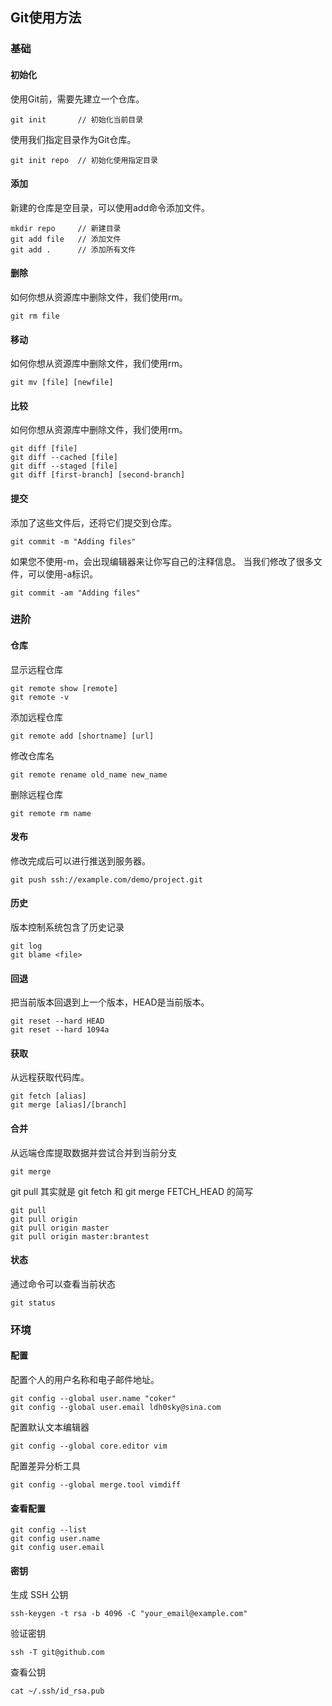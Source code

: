 ## __Git使用方法__


### __基础__

#### 初始化

使用Git前，需要先建立一个仓库。

```
git init       // 初始化当前目录
```
使用我们指定目录作为Git仓库。
```
git init repo  // 初始化使用指定目录
```
#### 添加

新建的仓库是空目录，可以使用add命令添加文件。

```
mkdir repo     // 新建目录
git add file   // 添加文件
git add .      // 添加所有文件
```
#### 删除
如何你想从资源库中删除文件，我们使用rm。
```
git rm file
```
#### 移动
如何你想从资源库中删除文件，我们使用rm。
```
git mv [file] [newfile]
```
#### 比较
如何你想从资源库中删除文件，我们使用rm。
```
git diff [file]
git diff --cached [file]
git diff --staged [file]
git diff [first-branch] [second-branch]
```
#### 提交
添加了这些文件后，还将它们提交到仓库。
```
git commit -m "Adding files"
```
如果您不使用-m，会出现编辑器来让你写自己的注释信息。
当我们修改了很多文件，可以使用-a标识。
```
git commit -am "Adding files"
```


### __进阶__

####  仓库
显示远程仓库
```
git remote show [remote]
git remote -v
```
添加远程仓库
```
git remote add [shortname] [url]
```
修改仓库名
```
git remote rename old_name new_name
```
删除远程仓库
```
git remote rm name
```
####  发布
修改完成后可以进行推送到服务器。

```
git push ssh://example.com/demo/project.git
```

#### 历史
版本控制系统包含了历史记录
```
git log
git blame <file>
```

#### 回退
把当前版本回退到上一个版本，HEAD是当前版本。
```
git reset --hard HEAD
git reset --hard 1094a
```
#### 获取
从远程获取代码库。
```
git fetch [alias]
git merge [alias]/[branch]
```
#### 合并
从远端仓库提取数据并尝试合并到当前分支
```
git merge
```
git pull 其实就是 git fetch 和 git merge FETCH_HEAD 的简写
```
git pull
git pull origin
git pull origin master
git pull origin master:brantest
```

#### 状态
通过命令可以查看当前状态
```
git status
```

### __环境__

####  配置

配置个人的用户名称和电子邮件地址。
```
git config --global user.name "coker"
git config --global user.email ldh0sky@sina.com
```

配置默认文本编辑器

```
git config --global core.editor vim
```

配置差异分析工具

```
git config --global merge.tool vimdiff
```

####  查看配置
```
git config --list
git config user.name
git config user.email
```
####  密钥
生成 SSH 公钥

```
ssh-keygen -t rsa -b 4096 -C "your_email@example.com"
```
验证密钥
```
ssh -T git@github.com
```
查看公钥
```
cat ~/.ssh/id_rsa.pub
```